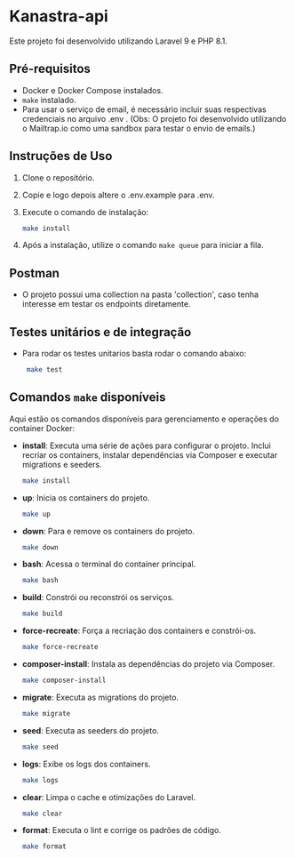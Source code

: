 # Kanastra-api

Este projeto foi desenvolvido utilizando Laravel 9 e PHP 8.1.

## Pré-requisitos

- Docker e Docker Compose instalados.
- `make` instalado.
- Para usar o serviço de email, é necessário incluir suas respectivas credenciais no arquivo .env . (Obs: O projeto foi desenvolvido utilizando o Mailtrap.io como uma sandbox para testar o envio de emails.)

## Instruções de Uso

1. Clone o repositório.

2. Copie e logo depois altere o .env.example para .env.

3. Execute o comando de instalação:

   ```bash
   make install
   ```

4. Após a instalação, utilize o comando `make queue` para iniciar a fila.

## Postman

- O projeto possui uma collection na pasta 'collection', caso tenha interesse em testar os endpoints diretamente.

## Testes unitários e de integração

- Para rodar os testes unitarios basta rodar o comando abaixo: 

  ```bash
   make test
   ```

## Comandos `make` disponíveis

Aqui estão os comandos disponíveis para gerenciamento e operações do container Docker:

- **install**: Executa uma série de ações para configurar o projeto. Inclui recriar os containers, instalar dependências via Composer e executar migrations e seeders.
  
  ```bash
  make install
  ```

- **up**: Inicia os containers do projeto.
  
  ```bash
  make up
  ```

- **down**: Para e remove os containers do projeto.
  
  ```bash
  make down
  ```

- **bash**: Acessa o terminal do container principal.
  
  ```bash
  make bash
  ```

- **build**: Constrói ou reconstrói os serviços.
  
  ```bash
  make build
  ```

- **force-recreate**: Força a recriação dos containers e constrói-os.
  
  ```bash
  make force-recreate
  ```

- **composer-install**: Instala as dependências do projeto via Composer.
  
  ```bash
  make composer-install
  ```

- **migrate**: Executa as migrations do projeto.
  
  ```bash
  make migrate
  ```

- **seed**: Executa as seeders do projeto.
  
  ```bash
  make seed
  ```

- **logs**: Exibe os logs dos containers.
  
  ```bash
  make logs
  ```

- **clear**: Limpa o cache e otimizações do Laravel.
  
  ```bash
  make clear
  ```

- **format**: Executa o lint e corrige os padrões de código.
  
  ```bash
  make format
  ```
